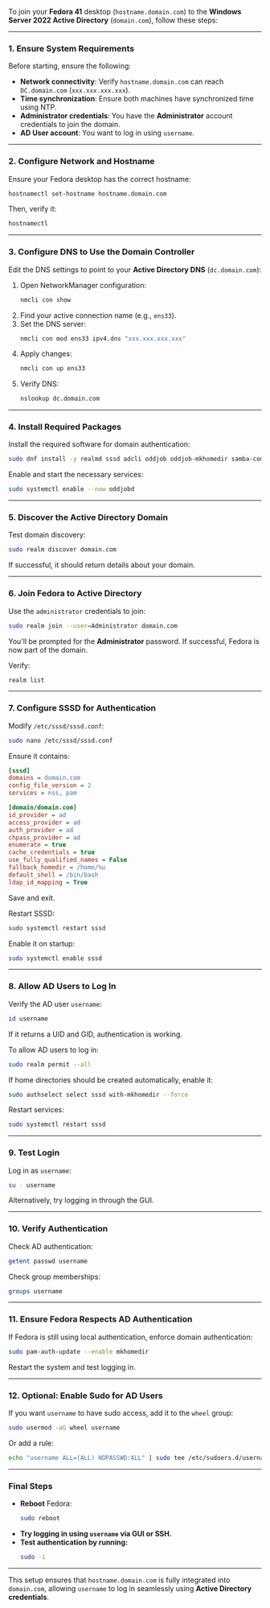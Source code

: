 To join your **Fedora 41** desktop (`hostname.domain.com`) to the **Windows Server 2022 Active Directory** (`domain.com`), follow these steps:

---

### **1. Ensure System Requirements**
Before starting, ensure the following:
- **Network connectivity**: Verify `hostname.domain.com` can reach `DC.domain.com` (`xxx.xxx.xxx.xxx`).
- **Time synchronization**: Ensure both machines have synchronized time using NTP.
- **Administrator credentials**: You have the **Administrator** account credentials to join the domain.
- **AD User account**: You want to log in using `username`.

---

### **2. Configure Network and Hostname**
Ensure your Fedora desktop has the correct hostname:
```bash
hostnamectl set-hostname hostname.domain.com
```
Then, verify it:
```bash
hostnamectl
```

---

### **3. Configure DNS to Use the Domain Controller**
Edit the DNS settings to point to your **Active Directory DNS** (`dc.domain.com`):

1. Open NetworkManager configuration:
   ```bash
   nmcli con show
   ```
2. Find your active connection name (e.g., `ens33`).
3. Set the DNS server:
   ```bash
   nmcli con mod ens33 ipv4.dns "xxx.xxx.xxx.xxx"
   ```
4. Apply changes:
   ```bash
   nmcli con up ens33
   ```
5. Verify DNS:
   ```bash
   nslookup dc.domain.com
   ```

---

### **4. Install Required Packages**
Install the required software for domain authentication:
```bash
sudo dnf install -y realmd sssd adcli oddjob oddjob-mkhomedir samba-common-tools krb5-workstation authselect
```

Enable and start the necessary services:
```bash
sudo systemctl enable --now oddjobd
```

---

### **5. Discover the Active Directory Domain**
Test domain discovery:
```bash
sudo realm discover domain.com
```
If successful, it should return details about your domain.

---

### **6. Join Fedora to Active Directory**
Use the `administrator` credentials to join:
```bash
sudo realm join --user=Administrator domain.com
```
You'll be prompted for the **Administrator** password. If successful, Fedora is now part of the domain.

Verify:
```bash
realm list
```

---

### **7. Configure SSSD for Authentication**
Modify `/etc/sssd/sssd.conf`:
```bash
sudo nano /etc/sssd/sssd.conf
```
Ensure it contains:
```ini
[sssd]
domains = domain.com
config_file_version = 2
services = nss, pam

[domain/domain.com]
id_provider = ad
access_provider = ad
auth_provider = ad
chpass_provider = ad
enumerate = true
cache_credentials = true
use_fully_qualified_names = False
fallback_homedir = /home/%u
default_shell = /bin/bash
ldap_id_mapping = True
```
Save and exit.

Restart SSSD:
```bash
sudo systemctl restart sssd
```
Enable it on startup:
```bash
sudo systemctl enable sssd
```

---

### **8. Allow AD Users to Log In**
Verify the AD user `username`:
```bash
id username
```
If it returns a UID and GID, authentication is working.

To allow AD users to log in:
```bash
sudo realm permit --all
```

If home directories should be created automatically, enable it:
```bash
sudo authselect select sssd with-mkhomedir --force
```

Restart services:
```bash
sudo systemctl restart sssd
```

---

### **9. Test Login**
Log in as `username`:
```bash
su - username
```
Alternatively, try logging in through the GUI.

---

### **10. Verify Authentication**
Check AD authentication:
```bash
getent passwd username
```
Check group memberships:
```bash
groups username
```

---

### **11. Ensure Fedora Respects AD Authentication**
If Fedora is still using local authentication, enforce domain authentication:
```bash
sudo pam-auth-update --enable mkhomedir
```
Restart the system and test logging in.

---

### **12. Optional: Enable Sudo for AD Users**
If you want `username` to have sudo access, add it to the `wheel` group:
```bash
sudo usermod -aG wheel username
```
Or add a rule:
```bash
echo "username ALL=(ALL) NOPASSWD:ALL" | sudo tee /etc/sudoers.d/username
```

---

### **Final Steps**
- **Reboot** Fedora:  
  ```bash
  sudo reboot
  ```
- **Try logging in using `username` via GUI or SSH.**
- **Test authentication by running:**  
  ```bash
  sudo -i
  ```

---

This setup ensures that `hostname.domain.com` is fully integrated into `domain.com`, allowing `username` to log in seamlessly using **Active Directory credentials**.
